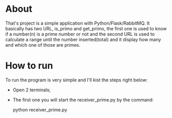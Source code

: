 <h1>About</h1>

That's project is a simple application with Python/Flask/RabbitMQ. It basically has two URL, is_primo and get_primo, the first one is used to know if a number(n) is a prime number or not and the second URL is used to calculate a range until the number inserted(total) and it display how many and which one of those are primes.

<h1>How to run</h1>

To run the program is very simple and I'll kist the steps right below:

- Open 2 terminals;

- The first one you will start the receiver_prime.py by the command:


    python receiver_prime.py

